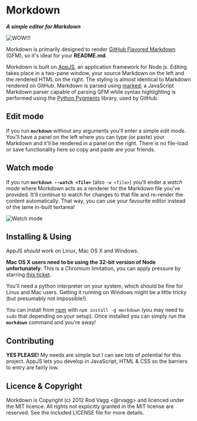 # Morkdown
***A simple editor for Markdown***

![WOW!!!](http://js.vagg.org/github/morkdown.png)

Morkdown is primarily designed to render [GitHub Flavored Markdown](http://github.github.com/github-flavored-markdown/) (GFM), so it's ideal for your **README.md**.

Morkdown is built on [AppJS](http://appjs.org/), an application framework for Node.js. Editing takes place in a two-pane window, your source Markdown on the left and the rendered HTML on the right. The styling is almost identical to Markdown rendered on GitHub. Markdown is parsed using [marked](https://github.com/chjj/marked), a JavaScript Markdown parser capable of parsing GFM while syntax highlighting is performed using the [Python Pygments](http://pygments.org/) library, used by GitHub.

## Edit mode

If you run **`morkdown`** without any arguments you'll enter a simple *edit mode*. You'll have a panel on the left where you can type (or paste) your Markdown and it'll be rendered in a panel on the right. There is no file-load or save functionality here so copy and paste are your friends.

## Watch mode

If you run **`morkdown --watch <file>`** (also `-w <file>`) you'll ender a *watch mode* where Morkdown acts as a renderer for the Markdown file you've provided. It'll continue to watch for changes to that file and re-render the content automatically. That way, you can use your favourite editor instead of the lame in-built textarea!

![Watch mode](http://js.vagg.org/github/morkdown_watchmode.png)

## Installing & Using

AppJS *should* work on Linux, Mac OS X and Windows.

**Mac OS X users need to be using the 32-bit version of Node unfortunately.** This is a Chromium limitation, you can apply pressure by starring [this ticket](http://code.google.com/p/chromium/issues/detail?id=18323).

You'll need a python interpreter on your system, which should be fine for Linux and Mac users. Getting it running on Windows might be a little tricky (but presumably not impossible!).

You can install from [npm](http://npmjs.org) with `npm install -g morkdown` (you may need to `sudo` that depending on your setup). Once installed you can simply run the **`morkdown`** command and you're away!

## Contributing

**YES PLEASE!** My needs are simple but I can see lots of potential for this project. AppJS lets you develop in JavaScript, HTML & CSS so the barriers to entry are fairly low.

## Licence & Copyright

Morkdown is Copyright (c) 2012 Rod Vagg <@rvagg> and licenced under the MIT licence. All rights not explicitly granted in the MIT license are reserved. See the included LICENSE file for more details.